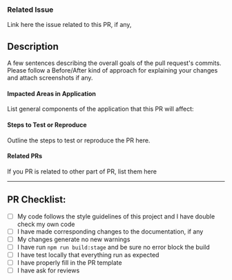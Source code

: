 ### Related Issue
Link here the issue related to this PR, if any,

## Description
A few sentences describing the overall goals of the pull request's commits.
Please follow a Before/After kind of approach for explaining your changes and attach screenshots if any.


#### Impacted Areas in Application
List general components of the application that this PR will affect:


#### Steps to Test or Reproduce
Outline the steps to test or reproduce the PR here.


#### Related PRs
If you PR is related to other part of PR, list them here

------------------------------------------------
## PR Checklist:

- [ ] My code follows the style guidelines of this project and I have double check my own code
- [ ] I have made corresponding changes to the documentation, if any
- [ ] My changes generate no new warnings
- [ ] I have run `npm run build:stage` and be sure no error block the build
- [ ] I have test locally that everything run as expected
- [ ] I have properly fill in the PR template
- [ ] I have ask for reviews
